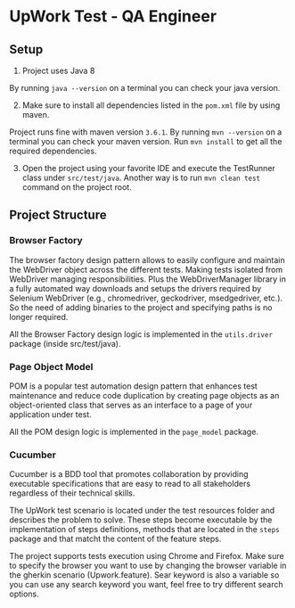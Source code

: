 # UpWork Test - QA Engineer

## Setup
1. Project uses Java 8

By running `java --version` on a terminal you can check your java version.

2. Make sure to install all dependencies listed in the `pom.xml` file by using maven.

Project runs fine with maven version `3.6.1`. By running `mvn --version` on a terminal you can check your maven version.
Run `mvn install` to get all the required dependencies.

3. Open the project using your favorite IDE and execute the TestRunner class under `src/test/java`. Another way is to run `mvn clean test` command on the project root.

## Project Structure

### Browser Factory
The browser factory design pattern allows to easily configure and maintain the WebDriver object across the different tests. 
Making tests isolated from WebDriver managing responsibilities. Plus the WebDriverManager library in a fully automated way
 downloads and setups the drivers required by Selenium WebDriver (e.g., chromedriver, geckodriver, msedgedriver, etc.).
 So the need of adding binaries to the project and specifying paths is no longer required.

All the Browser Factory design logic is implemented in the `utils.driver` package (inside src/test/java).

### Page Object Model
POM is a popular test automation design pattern that enhances test maintenance and reduce code duplication 
by creating page objects as an object-oriented class that serves as an interface to a page of your application under test.

All the POM design logic is implemented in the `page_model` package.

### Cucumber
Cucumber is a BDD tool that promotes collaboration by providing executable specifications that are easy to read to all stakeholders 
regardless of their technical skills.

The UpWork test scenario is located under the test resources folder and describes the problem to solve. These steps become 
executable by the implementation of steps definitions, methods that are located in the `steps` package and that matcht the content
of the feature steps.

The project supports tests execution using Chrome and Firefox. Make sure to specify the browser you want to use by changing the 
browser variable in the gherkin scenario (Upwork.feature). Sear keyword is also a variable so you can use any search keyword you want, feel
free to try different search options.




